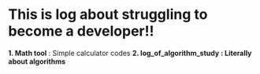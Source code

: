 # This is log about struggling to become a developer!!
**1. Math tool** : Simple calculator codes <b/>
**2. log_of_algorithm_study** : Literally about algorithms